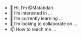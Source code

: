 - 👋 Hi, I’m @Matabdah
- 👀 I’m interested in ...
- 🌱 I’m currently learning ...
- 💞️ I’m looking to collaborate on ...
- 📫 How to reach me ...

<!---
Matabdah/Matabdah is a ✨ special ✨ repository because its `README.md` (this file) appears on your GitHub profile.
You can click the Preview link to take a look at your changes.
--->
